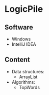 # LogicPile

## Software
* Windows
* IntelliJ IDEA

## Content
* Data structures: 
  * ArrayList
* Algorithms: 
  * TopWords
